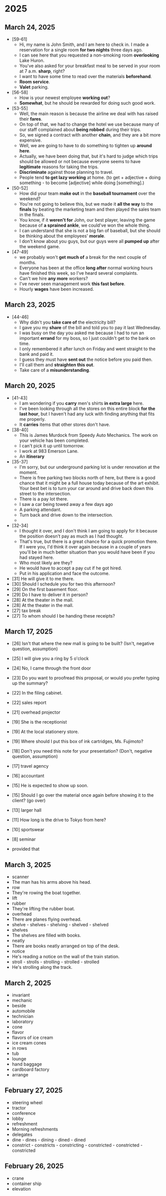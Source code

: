 # 2025
<!-- 
Listening Section
   Test 01 - [47-49]  21:18
-->
## March 24, 2025
* [59-61]
  * Hi, my name is John Smith, and I am here to check in. I made a
reservation for a single room **for two nights** three days ago.
  *  I can see here that you requested a non-smoking room **overlooking** Lake Huron.
  *  You've also asked for your breakfast meal to be served in your room at 7 a.m. **sharp**, right?
  *  I want to have some time to read over the materials **beforehand**.
  *  **Room service**.
  *  **Valet** parking.
* [56-58]
  * How is your newest employee **working out**?
  * **Somewhat**, but he should be rewarded for doing such good work.
* [53-55]
  * Well, the main reason is because the airline we deal with has raised
their **fares**.
  * On top of that, we had to change the hotel we use because many
of our staff complained about **being robbed** during their trips.
  * So, we signed a contract with another **chain**, and they are a bit more expensive.
  * Well, we are going to have to do something to tighten up **around here**.
  * Actually, we have been doing that, but it's hard to judge which trips
should be allowed or not because everyone seems to have **legitimate** reasons
for taking the trips.
  * **Discriminate** against those planning to travel.
  * People tend **to get lazy working** at home.  (to get + adjective + doing something - to become [adjective] while doing [something].)
* [50-52]
  * How did your team **make out** in the **baseball tournament** over the weekend?
  * You're not going to believe this, but we made it **all the way** to the **finals**
by beating the marketing team and then played the sales team in the finals.
  * You know, if it **weren't for** John, our best player, leaving the game because
of **a sprained ankle**, we could've won the whole thing.
  * I can understand that she is not a big fan of
baseball, but she should be thinking about the employees' **morale**.
  * I don't know about you guys, but our guys were all **pumped up** after the weekend game.
* [47-49]
  * we probably won't **get much of** a break for the next couple of months.
  * Everyone has been at the office **long after** normal working hours have finished this week, so I've heard several complaints.
  * Can't we hire **any more** workers?
  * I've never seen management work **this fast before**.
  * Hourly **wages** have been increased.
## March 23, 2025
* [44-46]
  * Why didn't you **take care of** the electricity bill?
  * I gave you my **share** of the bill and told you to pay it last Wednesday.
  * I was busy on the day you asked me because I had to run an important **errand** for my boss, so I just couldn't get to the bank on time.
  * I only remembered it after lunch on Friday and went straight to the
bank and paid it.
  * I guess they must have **sent out** the notice before you paid then.
  * I'll call them and **straighten this out**.
  * Take care of a **misunderstanding**.
## March 20, 2025
* [41-43]
  * I am wondering if you **carry** men's shirts **in extra large** here. 
  * I've
been looking through all the stores on this entire block **for the last hour**, but I haven't
had any luck with finding anything that fits me properly.
  * It **carries** items that other stores don't have.
* [38-40]
  * This is James Murdock from Speedy Auto
Mechanics. The work on your vehicle has been completed.
  * I can't pick it up until tomorrow.
  * I work at 983 Emerson
Lane.
  * An **itinerary**
* [35-37] 
  * I'm sorry, but our underground parking lot is under renovation at the
moment. 
  * There is free parking two blocks north of here, but there is a good chance that it might be a full house today because of the art exhibit. Your best bet is to
turn your car around and drive back down this street to the intersection.
  * There is a pay lot there.
  * I saw a car being towed away
a few days ago
  * A parking attendant.
  * Turn back and drive down to the intersection.
  * 
* [32-34] 
  * I thought it over, and I don't think I am going to apply for it because
the position doesn't pay as much as I had thought.
  * That's true, but there is a great chance for a quick promotion there. If I
were you, I'd think it over again because in a couple of years you'll be in much
better situation than you would have been if you had stayed here.
  * Who most likely are they?
  * He would have to accept a pay cut if he got hired.
  * Put in his application and face the outcome.
* [31] He will give it to me there.
* [30] Should I schedule you for two this afternoon?
* [29] On the first basement floor.
* [29] Do I have to deliver it in person?
* [28] At the theater in the mall.
* [28] At the theater in the mall.
* [27] tax break
* [27] To whom should I be handing these receipts?
## March 17, 2025
* [26] Isn't that where the new mall is going to be built? (Isn't, negative question, assumption)
* [25] I will give you a ring by 5 o'clock
* [24] No, I came through the front door
* [23] Do you want to proofread this proposal, or would you prefer
  typing up the summary?
* [22] In the filing cabinet.
* [22] sales report
* [21] overhead projector
* [19] She is the receptionist
* [19] At the local stationery store.
* [19] Where should I put this box of ink cartridges, Ms. Fujimoto?
* [18] Don't you need this note for your presentation? (Don't, negative question, assumption)
* [17] travel agency
* [16] accountant
* [15] He is expected to show up soon.
* [15] Should I go over the material once again before showing it to the client? (go over)
* [13] larger hall
* [11] How long is the drive to Tokyo from here?
* [10] sportswear
* [8] seminar

* provided that
## March 3, 2025
* scanner
* The man has his arms above his head.
* row
* They're rowing the boat together.
* lift
* rubber
* They're lifting the rubber boat.
* overhead
* There are planes flying overhead.
* shelve - shelves - shelving - shelved - shelved
* shelves
* The shelves are filled with books.
* neatly
* There are books neatly arranged on top of the desk.
* notice
* He's reading a notice on the wall of the train station.
* stroll - strolls - strolling - strolled - strolled
* He's strolling along the track.

## March 2, 2025
* invariant
* mechanic
* beside
* automobile
* technician
* laboratory
* cone
* flavor
* flavors of ice cream
* ice cream cones
* in rows
* tub
* lounge
* hand baggage
* cardboard factory
* arrange
## February 27, 2025
* steering wheel
* tractor
* conference
* lobby
* refreshment
* Morning refreshments
* delegates
* dine - dines - dining - dined - dined
* constrict - constricts - constricting - constricted - constricted - constricted
## February 26, 2025
* crane  
* container ship  
* elevation
